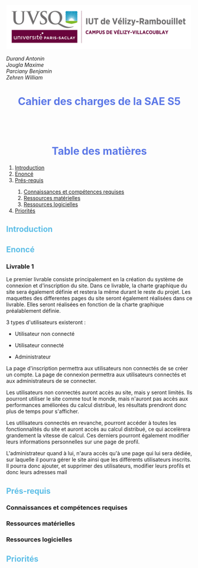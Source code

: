 <img src="Images/logoUvsq.jpg" width="500px" alt="Logo uvsq">

_Durand Antonin_ <br>
_Jougla Maxime_ <br>
_Parciany Benjamin_ <br>
_Zehren William_

<h1 style="color:#5d79e7; text-align: center"> Cahier des charges de la SAE S5 </h1>

<h1 style="color:#5d79e7; text-align: center; margin-top: 100px"> Table des matières</h1>

<ol>
    <li> <a href="#introduction"> Introduction  </a> </li>
    <li> <a href="#enonce"> Enoncé  </a> </li>
    <li> <a href="#pres_requis"> Prés-requis  </a>  </li>
    <ol>
        <li> <a href="#connaissances_competences"> Connaissances et compétences requises  </a> </li>
        <li> <a href="#ressources_materielles"> Ressources matérielles  </a> </li>
        <li> <a href="#ressources_logicielles"> Ressources logicielles  </a> </li>
    </ol>
    <li> <a href="#priorites"> Priorités  </a> </li>
</ol>



<h2 style="color:#5dbee7; page-break-before: always" id="introduction"> Introduction </h2>

<h2 style="color:#5dbee7; page-break-before: always" id="enonce"> Enoncé </h2>  

<h3 id="livrable_1"> Livrable 1 </h3>

Le premier livrable consiste principalement en la création du système de connexion et d'inscription du site. Dans ce livrable, la charte graphique du site sera également définie et restera la même durant le reste du projet. Les maquettes des differentes pages du site seront également réalisées dans ce livrable. Elles seront réalisées en fonction de la charte graphique préalablement définie.

3 types d'utilisateurs existeront : 

- Utilisateur non connecté 

- Utilisateur connecté 

- Administrateur 

La page d'inscription permettra aux utilisateurs non connectés de se créer un compte. La page de connexion permettra aux utilisateurs connectés et aux administrateurs de se connecter. 

Les utilisateurs non connectés auront accès au site, mais y seront limités. 
Ils pourront utiliser le site comme tout le monde, mais n'auront pas accès aux performances améliorées du calcul distribué, les résultats prendront donc plus de temps pour s'afficher. 

Les utilisateurs connectés en revanche, pourront accéder à toutes les fonctionnalités du site et auront accès au calcul distribué, ce qui accelèrera grandement la vitesse de calcul. Ces derniers pourront également modifier leurs informations personnelles sur une page de profil. 

L'administrateur quand à lui, n'aura accès qu'à une page qui lui sera dédiée, sur laquelle il pourra gérer le site ainsi que les différents utilisateurs inscrits. Il pourra donc ajouter, et supprimer des utilisateurs, modifier leurs profils et donc leurs adresses mail  



<h2 style="color:#5dbee7; page-break-before: always" id="pres_requis"> Prés-requis </h2>

<h3 id="connaissances_competences"> Connaissances et compétences requises </h3>

<h3 id="ressources_materielles"> Ressources matérielles </h3>

<h3 id="ressources_logicielles"> Ressources logicielles </h3>

<h2 style="color:#5dbee7; page-break-before: always" id="priorites"> Priorités </h2>